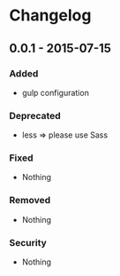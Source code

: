 # Changelog

## 0.0.1 - 2015-07-15

### Added
- gulp configuration

### Deprecated
- less => please use Sass

### Fixed
- Nothing

### Removed
- Nothing

### Security
- Nothing
